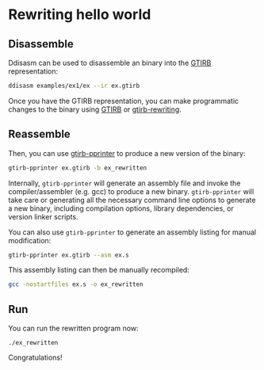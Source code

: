 # Rewriting hello world



## Disassemble


Ddisasm can be used to disassemble an binary into the [GTIRB](https://github.com/grammatech/gtirb) representation:

``` bash
ddisasm examples/ex1/ex --ir ex.gtirb
```



Once you have the GTIRB representation, you can make programmatic changes to the
binary using [GTIRB](https://github.com/grammatech/gtirb) or [gtirb-rewriting](https://github.com/grammatech/gtirb-rewriting).

## Reassemble


Then, you can use [gtirb-pprinter](https://github.com/grammatech/gtirb-pprinter) to produce
a new version of the binary:

```bash
gtirb-pprinter ex.gtirb -b ex_rewritten
```

Internally, `gtirb-pprinter` will generate an assembly file and invoke the compiler/assembler (e.g. gcc)
to produce a new binary. `gtirb-pprinter` will take care or generating all the necessary command line
options to generate a new binary, including compilation options, library dependencies, or version linker scripts.

You can also use `gtirb-pprinter` to generate an assembly listing for manual modification:

```bash
gtirb-pprinter ex.gtirb --asm ex.s
```

This assembly listing can then be manually recompiled:

```bash
gcc -nostartfiles ex.s -o ex_rewritten
```

## Run

You can run the rewritten program now:

```
./ex_rewritten
```


Congratulations!
